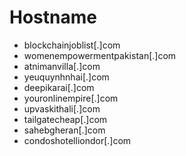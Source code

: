 # Hostname
- blockchainjoblist[.]com
- womenempowermentpakistan[.]com
- atnimanvilla[.]com
- yeuquynhnhai[.]com
- deepikarai[.]com
- youronlinempire[.]com
- upvaskithali[.]com
- tailgatecheap[.]com
- sahebgheran[.]com
- condoshotelliondor[.]com

